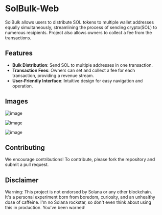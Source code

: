 # SolBulk-Web
SolBulk allows users to distribute SOL tokens to multiple wallet addresses equally simultaneously, streamlining the process of sending crypto(SOL) to numerous recipients. Project also allows owners to collect a fee from the transactions.

## Features
- **Bulk Distribution**: Send SOL to multiple addresses in one transaction.
- **Transaction Fees**: Owners can set and collect a fee for each transaction, providing a revenue stream.
- **User-Friendly Interface**: Intuitive design for easy navigation and operation.

## Images

![image](https://github.com/user-attachments/assets/bb9a163c-2879-4c39-ad68-24b79e33a907)

![image](https://github.com/user-attachments/assets/d06548ac-6d6c-4d4a-bd3d-02668479fe2a)

![image](https://github.com/user-attachments/assets/dbe756f1-d91c-47b1-97dd-3e63c6a06f00)


## Contributing
We encourage contributions! To contribute, please fork the repository and submit a pull request.

## Disclaimer
Warning: This project is not endorsed by Solana or any other blockchain. It's a personal experiment born from boredom, curiosity, and an unhealthy dose of caffeine. I'm no Solana rockstar, so don't even think about using this in production. You've been warned!